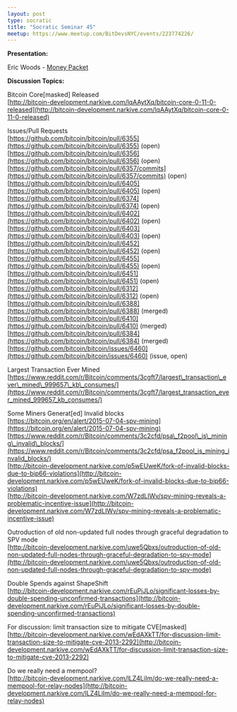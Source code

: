 ```yaml
---
layout: post
type: socratic
title: "Socratic Seminar 45"
meetup: https://www.meetup.com/BitDevsNYC/events/223774226/
---
```


**Presentation:**

Eric Woods - [Money Packet](https://www.moneypacket.org/)

**Discussion Topics:**

Bitcoin Core\[masked\] Released  
[](http://bitcoin-development.narkive.com/lqAAytXq/bitcoin-core-0-11-0-released)[http://bitcoin-development.narkive.com/lqAAytXq/bitcoin-core-0-11-0-released](http://bitcoin-development.narkive.com/lqAAytXq/bitcoin-core-0-11-0-released)

Issues/Pull Requests  
[](https://github.com/bitcoin/bitcoin/pull/6355)[https://github.com/bitcoin/bitcoin/pull/6355](https://github.com/bitcoin/bitcoin/pull/6355) (open)  
[](https://github.com/bitcoin/bitcoin/pull/6356)[https://github.com/bitcoin/bitcoin/pull/6356](https://github.com/bitcoin/bitcoin/pull/6356) (open)  
[](https://github.com/bitcoin/bitcoin/pull/6357/commits)[https://github.com/bitcoin/bitcoin/pull/6357/commits](https://github.com/bitcoin/bitcoin/pull/6357/commits) (open)  
[](https://github.com/bitcoin/bitcoin/pull/6405)[https://github.com/bitcoin/bitcoin/pull/6405](https://github.com/bitcoin/bitcoin/pull/6405) (open)  
[](https://github.com/bitcoin/bitcoin/pull/6374)[https://github.com/bitcoin/bitcoin/pull/6374](https://github.com/bitcoin/bitcoin/pull/6374) (open)  
[](https://github.com/bitcoin/bitcoin/pull/6402)[https://github.com/bitcoin/bitcoin/pull/6402](https://github.com/bitcoin/bitcoin/pull/6402) (open)  
[](https://github.com/bitcoin/bitcoin/pull/6403)[https://github.com/bitcoin/bitcoin/pull/6403](https://github.com/bitcoin/bitcoin/pull/6403) (open)  
[](https://github.com/bitcoin/bitcoin/pull/6452)[https://github.com/bitcoin/bitcoin/pull/6452](https://github.com/bitcoin/bitcoin/pull/6452) (open)  
[](https://github.com/bitcoin/bitcoin/pull/6455)[https://github.com/bitcoin/bitcoin/pull/6455](https://github.com/bitcoin/bitcoin/pull/6455) (open)  
[](https://github.com/bitcoin/bitcoin/pull/6451)[https://github.com/bitcoin/bitcoin/pull/6451](https://github.com/bitcoin/bitcoin/pull/6451) (open)  
[](https://github.com/bitcoin/bitcoin/pull/6312)[https://github.com/bitcoin/bitcoin/pull/6312](https://github.com/bitcoin/bitcoin/pull/6312) (open)  
[](https://github.com/bitcoin/bitcoin/pull/6388)[https://github.com/bitcoin/bitcoin/pull/6388](https://github.com/bitcoin/bitcoin/pull/6388) (merged)  
[](https://github.com/bitcoin/bitcoin/pull/6410)[https://github.com/bitcoin/bitcoin/pull/6410](https://github.com/bitcoin/bitcoin/pull/6410) (merged)  
[](https://github.com/bitcoin/bitcoin/pull/6384)[https://github.com/bitcoin/bitcoin/pull/6384](https://github.com/bitcoin/bitcoin/pull/6384) (merged)  
[](https://github.com/bitcoin/bitcoin/issues/6460)[https://github.com/bitcoin/bitcoin/issues/6460](https://github.com/bitcoin/bitcoin/issues/6460) (issue, open)   

Largest Transaction Ever Mined  
[](https://www.reddit.com/r/Bitcoin/comments/3cgft7/largest_transaction_ever_mined_999657_kb_consumes/)[https://www.reddit.com/r/Bitcoin/comments/3cgft7/largest\_transaction\_ever\_mined\_999657\_kb\_consumes/](https://www.reddit.com/r/Bitcoin/comments/3cgft7/largest_transaction_ever_mined_999657_kb_consumes/)

Some Miners Generat\[ed\] Invalid blocks  
[](https://bitcoin.org/en/alert/2015-07-04-spv-mining)[https://bitcoin.org/en/alert/2015-07-04-spv-mining](https://bitcoin.org/en/alert/2015-07-04-spv-mining)  
[](https://www.reddit.com/r/Bitcoin/comments/3c2cfd/psa_f2pool_is_mining_invalid_blocks/)[https://www.reddit.com/r/Bitcoin/comments/3c2cfd/psa\_f2pool\_is\_mining\_invalid\_blocks/](https://www.reddit.com/r/Bitcoin/comments/3c2cfd/psa_f2pool_is_mining_invalid_blocks/)  
[](http://bitcoin-development.narkive.com/p5wEUweK/fork-of-invalid-blocks-due-to-bip66-violations)[http://bitcoin-development.narkive.com/p5wEUweK/fork-of-invalid-blocks-due-to-bip66-violations](http://bitcoin-development.narkive.com/p5wEUweK/fork-of-invalid-blocks-due-to-bip66-violations)  
[](http://bitcoin-development.narkive.com/W7zdLIWv/spv-mining-reveals-a-problematic-incentive-issue)[http://bitcoin-development.narkive.com/W7zdLIWv/spv-mining-reveals-a-problematic-incentive-issue](http://bitcoin-development.narkive.com/W7zdLIWv/spv-mining-reveals-a-problematic-incentive-issue)

Outroduction of old non-updated full nodes through graceful degradation to SPV mode  
[](http://bitcoin-development.narkive.com/uwe5Qbxs/outroduction-of-old-non-updated-full-nodes-through-graceful-degradation-to-spv-mode)[http://bitcoin-development.narkive.com/uwe5Qbxs/outroduction-of-old-non-updated-full-nodes-through-graceful-degradation-to-spv-mode](http://bitcoin-development.narkive.com/uwe5Qbxs/outroduction-of-old-non-updated-full-nodes-through-graceful-degradation-to-spv-mode)

Double Spends against ShapeShift  
[](http://bitcoin-development.narkive.com/rEuPiJLo/significant-losses-by-double-spending-unconfirmed-transactions)[http://bitcoin-development.narkive.com/rEuPiJLo/significant-losses-by-double-spending-unconfirmed-transactions](http://bitcoin-development.narkive.com/rEuPiJLo/significant-losses-by-double-spending-unconfirmed-transactions)

For discussion: limit transaction size to mitigate CVE\[masked\]  
[](http://bitcoin-development.narkive.com/wEdAXkTT/for-discussion-limit-transaction-size-to-mitigate-cve-2013-2292)[http://bitcoin-development.narkive.com/wEdAXkTT/for-discussion-limit-transaction-size-to-mitigate-cve-2013-2292](http://bitcoin-development.narkive.com/wEdAXkTT/for-discussion-limit-transaction-size-to-mitigate-cve-2013-2292)

Do we really need a mempool?  
[](http://bitcoin-development.narkive.com/lLZ4LiIm/do-we-really-need-a-mempool-for-relay-nodes)[http://bitcoin-development.narkive.com/lLZ4LiIm/do-we-really-need-a-mempool-for-relay-nodes](http://bitcoin-development.narkive.com/lLZ4LiIm/do-we-really-need-a-mempool-for-relay-nodes)
